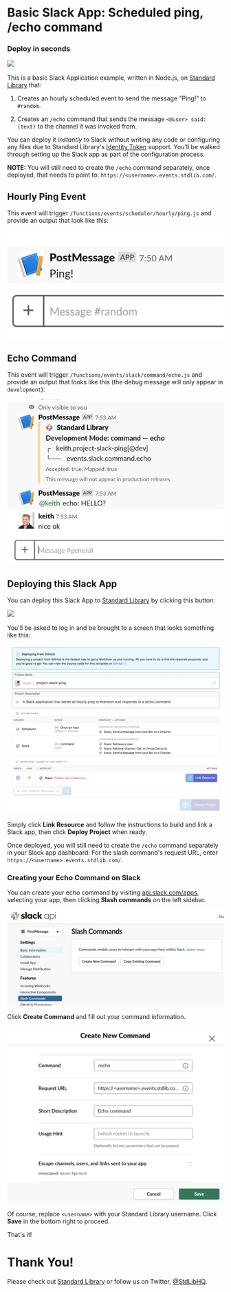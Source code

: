# Basic Slack App: Scheduled ping, /echo command
### Deploy in seconds

[<img src="https://deploy.stdlib.com/static/images/deploy.svg" width="192">](https://deploy.stdlib.com/)

This is a basic Slack Application example, written in Node.js,
on [Standard Library](https://stdlib.com) that:

1. Creates an hourly scheduled event to send the message "Ping!" to `#random`.

2. Creates an `/echo` command that sends the message `<@user> said: (text)` to the channel it was invoked from.

You can deploy it *instantly* to Slack without writing any code or configuring
any files due to Standard Library's [Identity Token](https://docs.stdlib.com/identity-management-sso-for-apis/what-is-an-identity-token/) support. You'll be walked through setting up the Slack app
as part of the configuration process.

**NOTE:** You will still need to create
the `/echo` command separately, once deployed, that needs to point to:
`https://<username>.events.stdlib.com/`.

## Hourly Ping Event

This event will trigger `/functions/events/scheduler/hourly/ping.js` and provide
an output that look like this:

![](./readme/images/ping.png)

## Echo Command

This event will trigger `/functions/events/slack/command/echo.js` and provide
an output that looks like this (the debug message will only appear in `development`):

![](./readme/images/echo.png)

## Deploying this Slack App

You can deploy this Slack App to [Standard Library](https://stdlib.com) by clicking this button:

[<img src="https://deploy.stdlib.com/static/images/deploy.svg" width="192">](https://deploy.stdlib.com/)

You'll be asked to log in and be brought to a screen that looks something like this:

![](./readme/images/deploy.png)

Simply click **Link Resource** and follow the instructions to build and link
a Slack app, then click **Deploy Project** when ready.

Once deployed, you will still need to create the `/echo` command separately in your Slack app dashboard.
For the slash command's request URL, enter `https://<username>.events.stdlib.com/`.

### Creating your Echo Command on Slack

You can create your echo command by visiting [api.slack.com/apps](https://api.slack.com/apps),
selecting your app, then clicking **Slash commands** on the left sidebar.

![](./readme/images/slack-create-command.png)

Click **Create Command** and fill out your command information.

![](./readme/images/slack-command-info.png)

Of course, replace `<username>` with your Standard Library username. Click **Save**
in the bottom right to proceed.

That's it!

# Thank You!

Please check out [Standard Library](https://stdlib.com/) or follow us on Twitter,
[@StdLibHQ](https://twitter.com/@StdLibHQ).
